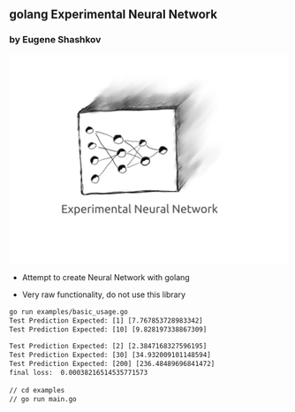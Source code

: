 ## golang Experimental Neural Network
### by Eugene Shashkov
![github-small](manual/images/enn.jpg)
- Attempt to create Neural Network with golang

- Very raw functionality, do not use this library

```
go run examples/basic_usage.go
Test Prediction Expected: [1] [7.767853728983342]
Test Prediction Expected: [10] [9.828197338867309]
```

```
Test Prediction Expected: [2] [2.3847168327596195]
Test Prediction Expected: [30] [34.932009101148594]
Test Prediction Expected: [200] [236.48489696841472]
final loss:  0.00038216514535771573

// cd examples
// go run main.go
```